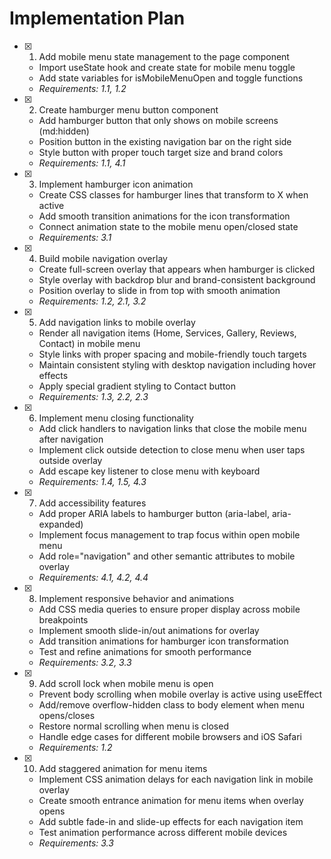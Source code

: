 # Implementation Plan

- [x] 1. Add mobile menu state management to the page component
  - Import useState hook and create state for mobile menu toggle
  - Add state variables for isMobileMenuOpen and toggle functions
  - _Requirements: 1.1, 1.2_

- [x] 2. Create hamburger menu button component
  - Add hamburger button that only shows on mobile screens (md:hidden)
  - Position button in the existing navigation bar on the right side
  - Style button with proper touch target size and brand colors
  - _Requirements: 1.1, 4.1_

- [x] 3. Implement hamburger icon animation
  - Create CSS classes for hamburger lines that transform to X when active
  - Add smooth transition animations for the icon transformation
  - Connect animation state to the mobile menu open/closed state
  - _Requirements: 3.1_

- [x] 4. Build mobile navigation overlay
  - Create full-screen overlay that appears when hamburger is clicked
  - Style overlay with backdrop blur and brand-consistent background
  - Position overlay to slide in from top with smooth animation
  - _Requirements: 1.2, 2.1, 3.2_

- [x] 5. Add navigation links to mobile overlay
  - Render all navigation items (Home, Services, Gallery, Reviews, Contact) in mobile menu
  - Style links with proper spacing and mobile-friendly touch targets
  - Maintain consistent styling with desktop navigation including hover effects
  - Apply special gradient styling to Contact button
  - _Requirements: 1.3, 2.2, 2.3_

- [x] 6. Implement menu closing functionality
  - Add click handlers to navigation links that close the mobile menu after navigation
  - Implement click outside detection to close menu when user taps outside overlay
  - Add escape key listener to close menu with keyboard
  - _Requirements: 1.4, 1.5, 4.3_

- [x] 7. Add accessibility features
  - Add proper ARIA labels to hamburger button (aria-label, aria-expanded)
  - Implement focus management to trap focus within open mobile menu
  - Add role="navigation" and other semantic attributes to mobile overlay
  - _Requirements: 4.1, 4.2, 4.4_

- [x] 8. Implement responsive behavior and animations
  - Add CSS media queries to ensure proper display across mobile breakpoints
  - Implement smooth slide-in/out animations for overlay
  - Add transition animations for hamburger icon transformation
  - Test and refine animations for smooth performance
  - _Requirements: 3.2, 3.3_

- [x] 9. Add scroll lock when mobile menu is open
  - Prevent body scrolling when mobile overlay is active using useEffect
  - Add/remove overflow-hidden class to body element when menu opens/closes
  - Restore normal scrolling when menu is closed
  - Handle edge cases for different mobile browsers and iOS Safari
  - _Requirements: 1.2_

- [x] 10. Add staggered animation for menu items
  - Implement CSS animation delays for each navigation link in mobile overlay
  - Create smooth entrance animation for menu items when overlay opens
  - Add subtle fade-in and slide-up effects for each navigation item
  - Test animation performance across different mobile devices
  - _Requirements: 3.3_